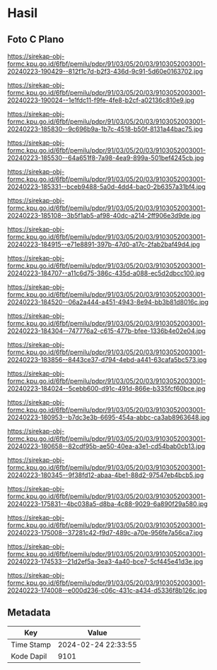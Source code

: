 # Hasil

## Foto C Plano

https://sirekap-obj-formc.kpu.go.id/6fbf/pemilu/pdpr/91/03/05/20/03/9103052003001-20240223-190429--812f1c7d-b2f3-436d-9c91-5d60e0163702.jpg

https://sirekap-obj-formc.kpu.go.id/6fbf/pemilu/pdpr/91/03/05/20/03/9103052003001-20240223-190024--1e1fdc11-f9fe-4fe8-b2cf-a02136c810e9.jpg

https://sirekap-obj-formc.kpu.go.id/6fbf/pemilu/pdpr/91/03/05/20/03/9103052003001-20240223-185830--9c696b9a-1b7c-4518-b50f-8131a44bac75.jpg

https://sirekap-obj-formc.kpu.go.id/6fbf/pemilu/pdpr/91/03/05/20/03/9103052003001-20240223-185530--64a651f8-7a98-4ea9-899a-501bef4245cb.jpg

https://sirekap-obj-formc.kpu.go.id/6fbf/pemilu/pdpr/91/03/05/20/03/9103052003001-20240223-185331--bceb9488-5a0d-4dd4-bac0-2b6357a31bf4.jpg

https://sirekap-obj-formc.kpu.go.id/6fbf/pemilu/pdpr/91/03/05/20/03/9103052003001-20240223-185108--3b5f1ab5-af98-40dc-a214-2ff906e3d9de.jpg

https://sirekap-obj-formc.kpu.go.id/6fbf/pemilu/pdpr/91/03/05/20/03/9103052003001-20240223-184915--e71e8891-397b-47d0-a17c-2fab2baf49d4.jpg

https://sirekap-obj-formc.kpu.go.id/6fbf/pemilu/pdpr/91/03/05/20/03/9103052003001-20240223-184707--a11c6d75-386c-435d-a088-ec5d2dbcc100.jpg

https://sirekap-obj-formc.kpu.go.id/6fbf/pemilu/pdpr/91/03/05/20/03/9103052003001-20240223-184520--06a2a444-a451-4943-8e94-bb3b81d8016c.jpg

https://sirekap-obj-formc.kpu.go.id/6fbf/pemilu/pdpr/91/03/05/20/03/9103052003001-20240223-184304--747776a2-c615-477b-bfee-1336b4e02e04.jpg

https://sirekap-obj-formc.kpu.go.id/6fbf/pemilu/pdpr/91/03/05/20/03/9103052003001-20240223-183856--8443ce37-d794-4ebd-a441-63cafa5bc573.jpg

https://sirekap-obj-formc.kpu.go.id/6fbf/pemilu/pdpr/91/03/05/20/03/9103052003001-20240223-184024--5cebb600-d91c-491d-866e-b335fcf60bce.jpg

https://sirekap-obj-formc.kpu.go.id/6fbf/pemilu/pdpr/91/03/05/20/03/9103052003001-20240223-180953--b7dc3e3b-6695-454a-abbc-ca3ab8963648.jpg

https://sirekap-obj-formc.kpu.go.id/6fbf/pemilu/pdpr/91/03/05/20/03/9103052003001-20240223-180658--82cdf95b-ae50-40ea-a3e1-cd54bab0cb13.jpg

https://sirekap-obj-formc.kpu.go.id/6fbf/pemilu/pdpr/91/03/05/20/03/9103052003001-20240223-180345--9f38fd12-abaa-4be1-88d2-97547eb4bcb5.jpg

https://sirekap-obj-formc.kpu.go.id/6fbf/pemilu/pdpr/91/03/05/20/03/9103052003001-20240223-175831--4bc038a5-d8ba-4c88-9029-6a890f29a580.jpg

https://sirekap-obj-formc.kpu.go.id/6fbf/pemilu/pdpr/91/03/05/20/03/9103052003001-20240223-175008--37281c42-f9d7-489c-a70e-956fe7a56ca7.jpg

https://sirekap-obj-formc.kpu.go.id/6fbf/pemilu/pdpr/91/03/05/20/03/9103052003001-20240223-174533--21d2ef5a-3ea3-4a40-bce7-5cf445e41d3e.jpg

https://sirekap-obj-formc.kpu.go.id/6fbf/pemilu/pdpr/91/03/05/20/03/9103052003001-20240223-174008--e000d236-c06c-431c-a434-d5336f8b126c.jpg


## Metadata

| Key        | Value               |
| ---------- | ------------------- |
| Time Stamp | 2024-02-24 22:33:55 |
| Kode Dapil | 9101                |



